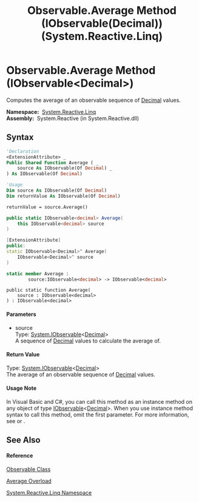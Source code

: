 ﻿---
title: Observable.Average Method (IObservable(Decimal)) (System.Reactive.Linq)
TOCTitle: Average Method (IObservable(Decimal))
ms:assetid: M:System.Reactive.Linq.Observable.Average(System.IObservable{System.Decimal})
ms:mtpsurl: https://msdn.microsoft.com/en-us/library/system.reactive.linq.observable.average(v=VS.103)
ms:contentKeyID: 36069651
ms.date: 06/28/2011
mtps_version: v=VS.103
dev_langs:
- vb
- csharp
- c++
- fsharp
- jscript
---

# Observable.Average Method (IObservable\<Decimal\>)

Computes the average of an observable sequence of [Decimal](https://msdn.microsoft.com/en-us/library/1k2e8atx) values.

**Namespace:**  [System.Reactive.Linq](hh211929\(v=vs.103\).md)  
**Assembly:**  System.Reactive (in System.Reactive.dll)

## Syntax

``` vb
'Declaration
<ExtensionAttribute> _
Public Shared Function Average ( _
    source As IObservable(Of Decimal) _
) As IObservable(Of Decimal)
```

``` vb
'Usage
Dim source As IObservable(Of Decimal)
Dim returnValue As IObservable(Of Decimal)

returnValue = source.Average()
```

``` csharp
public static IObservable<decimal> Average(
    this IObservable<decimal> source
)
```

``` c++
[ExtensionAttribute]
public:
static IObservable<Decimal>^ Average(
    IObservable<Decimal>^ source
)
```

``` fsharp
static member Average : 
        source:IObservable<decimal> -> IObservable<decimal> 
```

``` jscript
public static function Average(
    source : IObservable<decimal>
) : IObservable<decimal>
```

#### Parameters

  - source  
    Type: [System.IObservable](https://msdn.microsoft.com/en-us/library/Dd990377)\<[Decimal](https://msdn.microsoft.com/en-us/library/1k2e8atx)\>  
    A sequence of [Decimal](https://msdn.microsoft.com/en-us/library/1k2e8atx) values to calculate the average of.  

#### Return Value

Type: [System.IObservable](https://msdn.microsoft.com/en-us/library/Dd990377)\<[Decimal](https://msdn.microsoft.com/en-us/library/1k2e8atx)\>  
The average of an observable sequence of [Decimal](https://msdn.microsoft.com/en-us/library/1k2e8atx) values.  

#### Usage Note

In Visual Basic and C\#, you can call this method as an instance method on any object of type [IObservable](https://msdn.microsoft.com/en-us/library/Dd990377)\<[Decimal](https://msdn.microsoft.com/en-us/library/1k2e8atx)\>. When you use instance method syntax to call this method, omit the first parameter. For more information, see [](https://msdn.microsoft.com/en-us/library/Bb384936) or [](https://msdn.microsoft.com/en-us/library/Bb383977).

## See Also

#### Reference

[Observable Class](hh244252\(v=vs.103\).md)

[Average Overload](hh229011\(v=vs.103\).md)

[System.Reactive.Linq Namespace](hh211929\(v=vs.103\).md)

